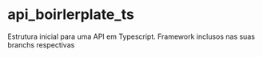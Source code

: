# api_boirlerplate_ts

Estrutura inicial para uma API em Typescript. Framework inclusos nas suas branchs respectivas
